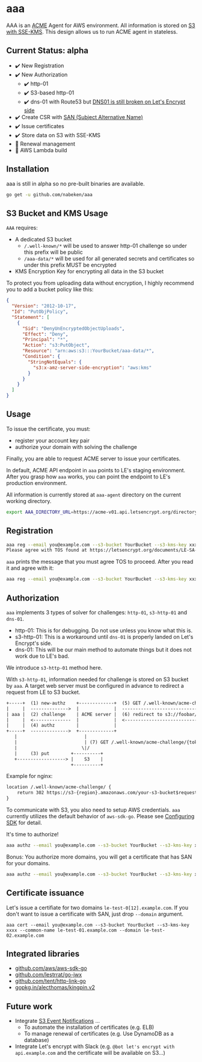 # aaa

AAA is an [ACME](https://tools.ietf.org/html/draft-ietf-acme-acme-01) Agent for AWS environment.
All information is stored on [S3 with SSE-KMS](http://docs.aws.amazon.com/AmazonS3/latest/dev/UsingKMSEncryption.html).
This design allows us to run ACME agent in stateless.

## Current Status: alpha

- :heavy_check_mark: New Registration
- :heavy_check_mark: New Authorization
  - :heavy_check_mark: http-01
  - :heavy_check_mark: S3-based http-01
  - :heavy_check_mark: dns-01 with Route53 but [DNS01 is still broken on Let's Encrypt side](https://github.com/letsencrypt/boulder/pull/1295)
- :heavy_check_mark: Create CSR with [SAN (Subject Alternative Name)](https://en.wikipedia.org/wiki/SubjectAltName)
- :heavy_check_mark: Issue certificates
- :heavy_check_mark: Store data on S3 with SSE-KMS
- :construction: Renewal management
- :construction: AWS Lambda build

## Installation

aaa is still in alpha so no pre-built binaries are available.

```sh
go get -u github.com/nabeken/aaa
```

## S3 Bucket and KMS Usage

`AAA` requires:

- A dedicated S3 bucket
  - `/.well-known/*` will be used to answer http-01 challenge so under this prefix will be public
  - `/aaa-data/*` will be used for all generated secrets and certificates so under this prefix MUST be encrypted
- KMS Encryption Key for encrypting all data in the S3 bucket

To protect you from uploading data without encryption, I highly recommend you to add a bucket policy like this:

```json
{
  "Version": "2012-10-17",
  "Id": "PutObjPolicy",
  "Statement": [
    {
      "Sid": "DenyUnEncryptedObjectUploads",
      "Effect": "Deny",
      "Principal": "*",
      "Action": "s3:PutObject",
      "Resource": "arn:aws:s3:::YourBucket/aaa-data/*",
      "Condition": {
        "StringNotEquals": {
          "s3:x-amz-server-side-encryption": "aws:kms"
        }
      }
    }
  ]
}
```

## Usage

To issue the certificate, you must:

- register your account key pair
- authorize your domain with solving the challenge

Finally, you are able to request ACME server to issue your certificates.

In default, ACME API endpoint in `aaa` points to LE's staging environment.
After you grasp how `aaa` works, you can point the endpoint to LE's production environment.

All information is currently stored at `aaa-agent` directory on the current working directory.

```sh
export AAA_DIRECTORY_URL=https://acme-v01.api.letsencrypt.org/directory
```

## Registration

```sh
aaa reg --email you@example.com --s3-bucket YourBucket --s3-kms-key xxxx
Please agree with TOS found at https://letsencrypt.org/documents/LE-SA-v1.0.1-July-27-2015.pdf
```

`aaa` prints the message that you must agree TOS to proceed. After you read it and agree with it:

```sh
aaa reg --email you@example.com --s3-bucket YourBucket --s3-kms-key xxxx --agree https://letsencrypt.org/documents/LE-SA-v1.0.1-July-27-2015.pdf
```

## Authorization

`aaa` implements 3 types of solver for challenges: `http-01`, `s3-http-01` and `dns-01`.

- http-01: This is for debugging. Do not use unless you know what this is.
- s3-http-01: This is a workaround until `dns-01` is properly landed on Let's Encrypt's side.
- dns-01: This will be our main method to automate things but it does not work due to LE's bad.

We introduce `s3-http-01` method here.

With `s3-http-01`, information needed for challenge is stored on S3 bucket by `aaa`.
A target web server must be configured in advance to redirect a request from LE to S3 bucket.

```txt
+-----+  (1) new-authz    +-------------+  (5) GET /.well-known/acme-challenge/{token}   +--------+
|     |  -------------->  |             |  ------------------------------------------->  |        |
| aaa |  (2) challenge    | ACME server |  (6) redirect to s3://foobar/.well-known/....  | target |
|     |  <--------------  |             |  <-------------------------------------------  |        |
|     |  (4) authz        |             |                                                +--------+
+-----+  -------------->  +-------------+
   |                         |
   |                         | (7) GET /.well-known/acme-challenge/{token}
   |                        \|/
   |     (3) put        +----------+
   +------------------> |    S3    |
                        +----------+
```

Example for nginx:

```txt
location /.well-known/acme-challenge/ {
    return 302 https://s3-{region}.amazonaws.com/your-s3-bucket$request_uri;
}
```

To communicate with S3, you also need to setup AWS credentials. `aaa` currently utilizes the default behavior of `aws-sdk-go`.
Please see [Configuring SDK](https://github.com/aws/aws-sdk-go/wiki/configuring-sdk) for detail.

It's time to authorize!

```sh
aaa authz --email you@example.com --s3-bucket YourBucket --s3-kms-key xxxx --domain le-test-01.example.com --challenge s3-http-01 --s3-bucket your-s3-bucket
```

Bonus: You authorize more domains, you will get a certificate that has SAN for your domains.

```sh
aaa authz --email you@example.com --s3-bucket YourBucket --s3-kms-key xxxx --domain le-test-02.example.com --challenge s3-http-01 --s3-bucket your-s3-bucket
```

## Certificate issuance

Let's issue a certifiate for two domains `le-test-0[12].example.com`. If you don't want to issue a certificate with SAN, just drop `--domain` argument.

```
aaa cert --email you@example.com --s3-bucket YourBucket --s3-kms-key xxxx --common-name le-test-01.example.com --domain le-test-02.example.com
```

## Integrated libraries

- [github.com/aws/aws-sdk-go](https://github.com/aws/aws-sdk-go)
- [github.com/lestrrat/go-jwx](https://github.com/lestrrat/go-jwx)
- [github.com/tent/http-link-go](https://github.com/tent/http-link-go)
- [gopkg.in/alecthomas/kingpin.v2](https://github.com/alecthomas/kingpin)

## Future work

- Integrate [S3 Event Notifications](http://docs.aws.amazon.com/AmazonS3/latest/dev/NotificationHowTo.html) ...
  - To automate the installation of certificates (e.g. ELB)
  - To manage renewal of certificates (e.g. Use DynamoDB as a database)
- Integrate Let's encrypt with Slack (e.g. `@bot let's encrypt with api.example.com` and the certificate will be available on S3...)
